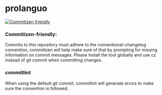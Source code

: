 # prolanguo

[![Commitizen friendly](https://img.shields.io/badge/commitizen-friendly-brightgreen.svg)](http://commitizen.github.io/cz-cli/)

### Commitizen-friendly:
Commits to this repository must adhere to the conventional-changelog convention, commitizen will help make sure of that by prompting for missing information on commit messages.
Please install the tool globally and use cz instead of git commit when committing changes.

### commitlint
When using the default git commit, commitlint will generate errors to make sure the convention is followed.
